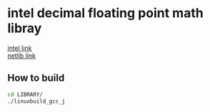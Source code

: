 # intel decimal floating point math libray

[intel link](https://www.intel.com/content/www/us/en/developer/articles/tool/intel-decimal-floating-point-math-library.html)  
[netlib link](https://www.netlib.org/misc/intel/)

## How to build
```bash
cd LIBRARY/
./linuxbuild_gcc_j
```